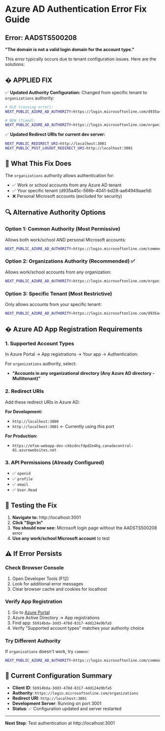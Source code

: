 # Azure AD Authentication Error Fix Guide

## Error: AADSTS500208
**"The domain is not a valid login domain for the account type."**

This error typically occurs due to tenant configuration issues. Here are the solutions:

## � **APPLIED FIX**

✅ **Updated Authority Configuration:**
Changed from specific tenant to `organizations` authority:

```bash
# OLD (causing error):
NEXT_PUBLIC_AZURE_AD_AUTHORITY=https://login.microsoftonline.com/d935a45c-566b-4041-bd28-aa64949aae1d

# NEW (fixed):
NEXT_PUBLIC_AZURE_AD_AUTHORITY=https://login.microsoftonline.com/organizations
```

✅ **Updated Redirect URIs for current dev server:**
```bash
NEXT_PUBLIC_REDIRECT_URI=http://localhost:3001
NEXT_PUBLIC_POST_LOGOUT_REDIRECT_URI=http://localhost:3001
```

## 🎯 **What This Fix Does**

The `organizations` authority allows authentication for:
- ✅ Work or school accounts from any Azure AD tenant
- ✅ Your specific tenant (d935a45c-566b-4041-bd28-aa64949aae1d)
- ❌ Personal Microsoft accounts (excluded for security)

## 🔍 **Alternative Authority Options**

### Option 1: Common Authority (Most Permissive)
Allows both work/school AND personal Microsoft accounts:
```bash
NEXT_PUBLIC_AZURE_AD_AUTHORITY=https://login.microsoftonline.com/common
```

### Option 2: Organizations Authority (Recommended) ✅
Allows work/school accounts from any organization:
```bash
NEXT_PUBLIC_AZURE_AD_AUTHORITY=https://login.microsoftonline.com/organizations
```

### Option 3: Specific Tenant (Most Restrictive)
Only allows accounts from your specific tenant:
```bash
NEXT_PUBLIC_AZURE_AD_AUTHORITY=https://login.microsoftonline.com/d935a45c-566b-4041-bd28-aa64949aae1d
```

## � **Azure AD App Registration Requirements**

### 1. Supported Account Types
In Azure Portal → App registrations → Your app → Authentication:

For `organizations` authority, select:
- **"Accounts in any organizational directory (Any Azure AD directory - Multitenant)"**

### 2. Redirect URIs
Add these redirect URIs in Azure AD:

**For Development:**
- `http://localhost:3000`
- `http://localhost:3001` ← Currently using this port

**For Production:**
- `https://efsm-webapp-dev-ckbzdncfdpd2e4hg.canadacentral-01.azurewebsites.net`

### 3. API Permissions (Already Configured)
- ✅ `openid`
- ✅ `profile` 
- ✅ `email`
- ✅ `User.Read`

## 🚀 **Testing the Fix**

1. **Navigate to:** http://localhost:3001
2. **Click "Sign In"**
3. **You should now see:** Microsoft login page without the AADSTS500208 error
4. **Use any work/school Microsoft account** to test

## ⚠️ **If Error Persists**

### Check Browser Console
1. Open Developer Tools (F12)
2. Look for additional error messages
3. Clear browser cache and cookies for localhost

### Verify App Registration
1. Go to [Azure Portal](https://portal.azure.com)
2. Azure Active Directory → App registrations
3. Find app: `5b914bda-3dd3-478d-8317-4dd124e9bfa5`
4. Verify "Supported account types" matches your authority choice

### Try Different Authority
If `organizations` doesn't work, try `common`:
```bash
NEXT_PUBLIC_AZURE_AD_AUTHORITY=https://login.microsoftonline.com/common
```

## 📝 **Current Configuration Summary**

- **Client ID**: `5b914bda-3dd3-478d-8317-4dd124e9bfa5`
- **Authority**: `https://login.microsoftonline.com/organizations`
- **Redirect URI**: `http://localhost:3001`
- **Development Server**: Running on port 3001
- **Status**: ✅ Configuration updated and server restarted

---

**Next Step**: Test authentication at http://localhost:3001
